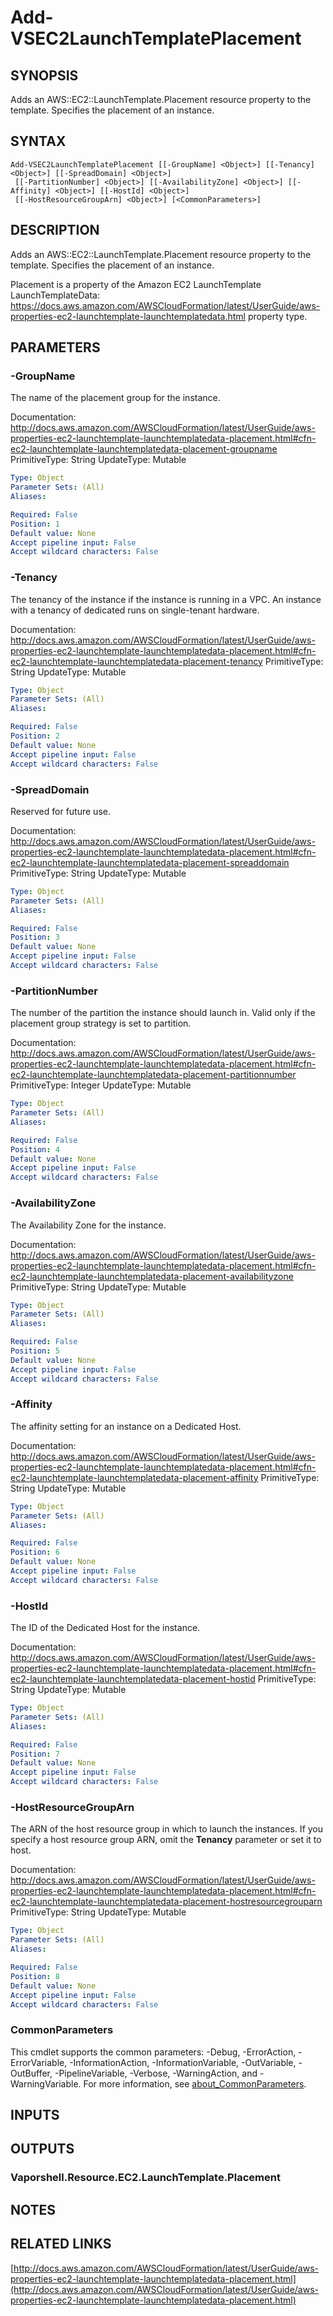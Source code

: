# Add-VSEC2LaunchTemplatePlacement

## SYNOPSIS
Adds an AWS::EC2::LaunchTemplate.Placement resource property to the template.
Specifies the placement of an instance.

## SYNTAX

```
Add-VSEC2LaunchTemplatePlacement [[-GroupName] <Object>] [[-Tenancy] <Object>] [[-SpreadDomain] <Object>]
 [[-PartitionNumber] <Object>] [[-AvailabilityZone] <Object>] [[-Affinity] <Object>] [[-HostId] <Object>]
 [[-HostResourceGroupArn] <Object>] [<CommonParameters>]
```

## DESCRIPTION
Adds an AWS::EC2::LaunchTemplate.Placement resource property to the template.
Specifies the placement of an instance.

Placement is a property of the Amazon EC2 LaunchTemplate LaunchTemplateData: https://docs.aws.amazon.com/AWSCloudFormation/latest/UserGuide/aws-properties-ec2-launchtemplate-launchtemplatedata.html property type.

## PARAMETERS

### -GroupName
The name of the placement group for the instance.

Documentation: http://docs.aws.amazon.com/AWSCloudFormation/latest/UserGuide/aws-properties-ec2-launchtemplate-launchtemplatedata-placement.html#cfn-ec2-launchtemplate-launchtemplatedata-placement-groupname
PrimitiveType: String
UpdateType: Mutable

```yaml
Type: Object
Parameter Sets: (All)
Aliases:

Required: False
Position: 1
Default value: None
Accept pipeline input: False
Accept wildcard characters: False
```

### -Tenancy
The tenancy of the instance if the instance is running in a VPC.
An instance with a tenancy of dedicated runs on single-tenant hardware.

Documentation: http://docs.aws.amazon.com/AWSCloudFormation/latest/UserGuide/aws-properties-ec2-launchtemplate-launchtemplatedata-placement.html#cfn-ec2-launchtemplate-launchtemplatedata-placement-tenancy
PrimitiveType: String
UpdateType: Mutable

```yaml
Type: Object
Parameter Sets: (All)
Aliases:

Required: False
Position: 2
Default value: None
Accept pipeline input: False
Accept wildcard characters: False
```

### -SpreadDomain
Reserved for future use.

Documentation: http://docs.aws.amazon.com/AWSCloudFormation/latest/UserGuide/aws-properties-ec2-launchtemplate-launchtemplatedata-placement.html#cfn-ec2-launchtemplate-launchtemplatedata-placement-spreaddomain
PrimitiveType: String
UpdateType: Mutable

```yaml
Type: Object
Parameter Sets: (All)
Aliases:

Required: False
Position: 3
Default value: None
Accept pipeline input: False
Accept wildcard characters: False
```

### -PartitionNumber
The number of the partition the instance should launch in.
Valid only if the placement group strategy is set to partition.

Documentation: http://docs.aws.amazon.com/AWSCloudFormation/latest/UserGuide/aws-properties-ec2-launchtemplate-launchtemplatedata-placement.html#cfn-ec2-launchtemplate-launchtemplatedata-placement-partitionnumber
PrimitiveType: Integer
UpdateType: Mutable

```yaml
Type: Object
Parameter Sets: (All)
Aliases:

Required: False
Position: 4
Default value: None
Accept pipeline input: False
Accept wildcard characters: False
```

### -AvailabilityZone
The Availability Zone for the instance.

Documentation: http://docs.aws.amazon.com/AWSCloudFormation/latest/UserGuide/aws-properties-ec2-launchtemplate-launchtemplatedata-placement.html#cfn-ec2-launchtemplate-launchtemplatedata-placement-availabilityzone
PrimitiveType: String
UpdateType: Mutable

```yaml
Type: Object
Parameter Sets: (All)
Aliases:

Required: False
Position: 5
Default value: None
Accept pipeline input: False
Accept wildcard characters: False
```

### -Affinity
The affinity setting for an instance on a Dedicated Host.

Documentation: http://docs.aws.amazon.com/AWSCloudFormation/latest/UserGuide/aws-properties-ec2-launchtemplate-launchtemplatedata-placement.html#cfn-ec2-launchtemplate-launchtemplatedata-placement-affinity
PrimitiveType: String
UpdateType: Mutable

```yaml
Type: Object
Parameter Sets: (All)
Aliases:

Required: False
Position: 6
Default value: None
Accept pipeline input: False
Accept wildcard characters: False
```

### -HostId
The ID of the Dedicated Host for the instance.

Documentation: http://docs.aws.amazon.com/AWSCloudFormation/latest/UserGuide/aws-properties-ec2-launchtemplate-launchtemplatedata-placement.html#cfn-ec2-launchtemplate-launchtemplatedata-placement-hostid
PrimitiveType: String
UpdateType: Mutable

```yaml
Type: Object
Parameter Sets: (All)
Aliases:

Required: False
Position: 7
Default value: None
Accept pipeline input: False
Accept wildcard characters: False
```

### -HostResourceGroupArn
The ARN of the host resource group in which to launch the instances.
If you specify a host resource group ARN, omit the **Tenancy** parameter or set it to host.

Documentation: http://docs.aws.amazon.com/AWSCloudFormation/latest/UserGuide/aws-properties-ec2-launchtemplate-launchtemplatedata-placement.html#cfn-ec2-launchtemplate-launchtemplatedata-placement-hostresourcegrouparn
PrimitiveType: String
UpdateType: Mutable

```yaml
Type: Object
Parameter Sets: (All)
Aliases:

Required: False
Position: 8
Default value: None
Accept pipeline input: False
Accept wildcard characters: False
```

### CommonParameters
This cmdlet supports the common parameters: -Debug, -ErrorAction, -ErrorVariable, -InformationAction, -InformationVariable, -OutVariable, -OutBuffer, -PipelineVariable, -Verbose, -WarningAction, and -WarningVariable. For more information, see [about_CommonParameters](http://go.microsoft.com/fwlink/?LinkID=113216).

## INPUTS

## OUTPUTS

### Vaporshell.Resource.EC2.LaunchTemplate.Placement
## NOTES

## RELATED LINKS

[http://docs.aws.amazon.com/AWSCloudFormation/latest/UserGuide/aws-properties-ec2-launchtemplate-launchtemplatedata-placement.html](http://docs.aws.amazon.com/AWSCloudFormation/latest/UserGuide/aws-properties-ec2-launchtemplate-launchtemplatedata-placement.html)

